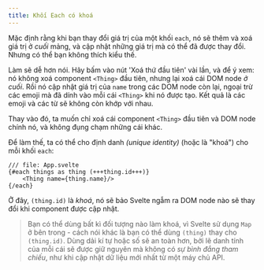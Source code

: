 ```yaml
---
title: Khối Each có khoá
---
```


Mặc định rằng khi bạn thay đổi giá trị của một khối `each`, nó sẽ thêm và xoá giá trị ở _cuối_ mảng, và cập nhật những giá trị mà có thể đã được thay đổi. Nhưng có thể bạn không thích kiểu thế.

<!-- Thêm kết luận vì có thể họ không hiểu DOM node là gì. -->
Làm sẽ dễ hơn nói. Hãy bấm vào nút 'Xoá thứ đầu tiên' vài lần, và để ý xem: nó không xoá component `<Thing>` đầu tiên, nhưng lại xoá cái DOM node _ở cuối_. Rồi nó cập nhật giá trị của `name` trong các DOM node còn lại, ngoại trừ các emoji mà đã dính vào mỗi cái `<Thing>` khi nó được tạo. Kết quả là các emoji và các từ sẽ không còn khớp với nhau.

Thay vào đó, ta muốn chỉ xoá cái component `<Thing>` đầu tiên và DOM node chính nó, và không đụng chạm những cái khác.

Để làm thế, ta có thể cho định danh _(unique identity)_ (hoặc là "khoá") cho mỗi khối `each`:

```svelte
/// file: App.svelte
{#each things as thing (+++thing.id+++)}
	<Thing name={thing.name}/>
{/each}
```

Ở đây, `(thing.id)` là _khoá_, nó sẽ bảo Svelte ngẫm ra DOM node nào sẽ thay đổi khi component được cập nhật.

<!-- FIXME: dịch "identity persists without referential equality" như thế nào? -->
> Bạn có thể dùng bất kì đối tượng nào làm khoá, vì Svelte sử dụng `Map` ở bên trong - cách nói khác là bạn có thể dùng `(thing)` thay cho `(thing.id)`. Dùng dải kí tự hoặc số sẽ an toàn hơn, bởi lẽ danh tính của mỗi cái sẽ được giữ nguyên mà không có _sự bình đẳng tham chiếu_, như khi cập nhật dữ liệu mới nhất từ một máy chủ API.